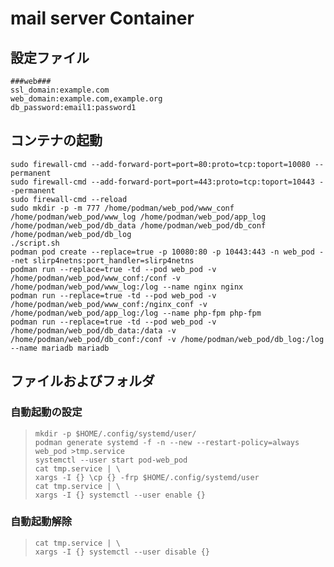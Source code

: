 # mail server Container

## **設定ファイル**

```
###web###
ssl_domain:example.com
web_domain:example.com,example.org
db_password:email1:password1
```

## **コンテナの起動**
```shell
sudo firewall-cmd --add-forward-port=port=80:proto=tcp:toport=10080 --permanent
sudo firewall-cmd --add-forward-port=port=443:proto=tcp:toport=10443 --permanent
sudo firewall-cmd --reload
sudo mkdir -p -m 777 /home/podman/web_pod/www_conf /home/podman/web_pod/www_log /home/podman/web_pod/app_log /home/podman/web_pod/db_data /home/podman/web_pod/db_conf /home/podman/web_pod/db_log 
./script.sh
podman pod create --replace=true -p 10080:80 -p 10443:443 -n web_pod --net slirp4netns:port_handler=slirp4netns
podman run --replace=true -td --pod web_pod -v /home/podman/web_pod/www_conf:/conf -v /home/podman/web_pod/www_log:/log --name nginx nginx
podman run --replace=true -td --pod web_pod -v /home/podman/web_pod/www_conf:/nginx_conf -v /home/podman/web_pod/app_log:/log --name php-fpm php-fpm
podman run --replace=true -td --pod web_pod -v /home/podman/web_pod/db_data:/data -v /home/podman/web_pod/db_conf:/conf -v /home/podman/web_pod/db_log:/log --name mariadb mariadb
```
## **ファイルおよびフォルダ**
<!--
postfix  
<details><summary>/home/podman/mail_pod/mta_spool/</summary><div>  

>  メールキュー ( default : /var/spool/postfix/ )  
>  未配送のメールがここに溜まる  

</div></details> 

<details><summary>/home/podman/mail_pod/mta_conf/main.cf</summary><div>  

>  postfix用基本設定ファイル ( default : /etc/postfix/main.cf )

</div></details> 
<details><summary>/home/podman/mail_pod/mta_conf/master.cf</summary><div>  

>  postfix用プロセス設定ファイル ( default : /etc/postfix/master.cf )

</div></details> 

<details><summary>/home/podman/mail_pod/mta_conf/aliases(.db)</summary><div>  

>  メールの転送設定ファイル ( default : /etc/aliases(.db) )
>  A@example.com に届いたメールを B@example.com と C@example.org に転送する場合は以下のように記載し再起動
> ```
> A@example.com: B@example.com, C@example.org
> ```
>  aliases.db は run-postfix.sh内の `postalias` コマンドによって生成される

</div></details> 

<details><summary>/home/podman/mail_pod/mta_conf/transport(.db)</summary><div>  

>  メールのリレー設定ファイル ( default : /etc/postfix/transport(.db) )
>  example.com 宛のメールを example.org にリレーする場合は以下のように記載し再起動
>  ```
>  example.com smtp:example.org
>  ```
>  transport.db は run-postfix.sh内の `postmap` コマンドによって生成される

</div></details> 

<details><summary>/home/podman/mail_pod/mta_conf/vmailbox(.db)</summary><div>  

>  メールの配送設定ファイル ( default : /etc/postfix/vmailbox(.db) )
>  A@example.com 宛のメールを cyrus-imapの A@example.com にリレーする場合は以下のように記載し再起動
>  ```
>  A@example.com A@example.com
>  ```
>  vmailbox.db は run-postfix.sh内の `postmap` コマンドによって生成される

</div></details> 

<details><summary>/home/podman/mail_pod/mta_conf/sasldb2</summary><div>  

>  ユーザー管理データベース ( default : /etc/sasldb2 )  

</div></details> 

<details><summary>/home/podman/file_pod/mta_log/</summary><div>

> 各種ログ ( default : /var/log/ )

</div></details>

cyrus-imapd  
<details><summary>/home/podman/mail_pod/imap_spool/</summary><div>  

>  メールデータ ( default : /var/spool/imap/ )  
>  メール本体のデータがここに溜まる  

</div></details> 
<details><summary>/home/podman/mail_pod/imap_data/</summary><div>  

>  メールデータベース ( default : /var/lib/imap/ )  
>  メール格納場所のデータベース  

</div></details> 

<details><summary>/home/podman/mail_pod/imap_conf/imapd.conf</summary><div>  

>  cyrus-imapd用基本設定ファイル ( default : /etc/imapd.conf )

</div></details> 
<details><summary>/home/podman/mail_pod/mail_conf/cyrus.conf</summary><div>  

>  cyrus-imapd用プロセス設定ファイル ( default : /etc/postfix/cyrus.cf )

</div></details> 

<details><summary>/home/podman/mail_pod/imap_conf/sasldb2</summary><div>  

>  ユーザー管理データベース ( default : /etc/sasldb2 )  

</div></details> 

<details><summary>/home/podman/mail_pod/imap_log/</summary><div>

> 各種ログ ( default : /var/log/ )

</div></details>  

<br>

### 手動で新規ユーザーを追加する場合はコンテナ内で以下のコマンドを使用する  

> cyrus-master  
> ```
> saslpasswd2 -c -f /conf/sasldb2 -u USER_DOMAIN USER_NAME'
> ```
> postfix-master  
> ```
> saslpasswd2 -c -f /conf/sasldb2 -u USER_DOMAIN USER_NAME'
> echo "USERNAME@USER_DOMAIN USERNAME@USER_DOMAIN">> /conf/vmailbox
> postmap /conf/vmailbox
> ```  
> postfix-replica
> ```
> echo "USER_DOMAIN smtp:USER_DOMAIN">> /conf/transport
> postmap /conf/transport
> ```
-->

### 自動起動の設定
> ```
> mkdir -p $HOME/.config/systemd/user/
> podman generate systemd -f -n --new --restart-policy=always web_pod >tmp.service
> systemctl --user start pod-web_pod
> cat tmp.service | \
> xargs -I {} \cp {} -frp $HOME/.config/systemd/user
> cat tmp.service | \
> xargs -I {} systemctl --user enable {}
> ```

### 自動起動解除
> ```
> cat tmp.service | \
> xargs -I {} systemctl --user disable {}
> ```
